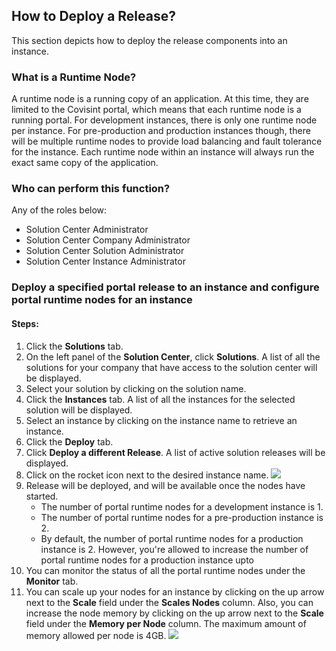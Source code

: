 ## How to Deploy a Release?
This section depicts how to deploy the release components into an instance.

### What is a Runtime Node?

A runtime node is a running copy of an application.  At this time, they are limited to the Covisint portal, which means that each runtime node is a running portal.  For development instances, there is only one runtime node per instance.  For pre-production and production instances though, there will be multiple runtime nodes to provide load balancing and fault tolerance for the instance.  Each runtime node within an instance will always run the exact same copy of the application.

### Who can perform this function?
Any of the roles below:
* Solution Center Administrator
* Solution Center Company Administrator
* Solution Center Solution Administrator
* Solution Center Instance Administrator

### Deploy a specified portal release to an instance and configure portal runtime nodes for an instance
#### Steps:
1. Click the **Solutions** tab.
2. On the left panel of the **Solution Center**, click **Solutions**. A list of all the solutions for your company that have access to the solution center will be displayed.
2. Select your solution by clicking on the solution name.
3. Click the **Instances** tab. A list of all the instances for the selected solution will be displayed.
4. Select an instance by clicking on the instance name to retrieve an instance.
5. Click the **Deploy** tab.
6. Click **Deploy a different Release**. A list of active solution releases will be displayed.
7. Click on the rocket icon next to the desired instance name.
![](rocket.jpg)
8. Release will be deployed, and will be available once the nodes have started.
    * The number of portal runtime nodes for a development instance is 1.
    * The number of portal runtime nodes for a pre-production instance is 2.
    * By default, the number of portal runtime nodes for a production instance is 2. However, you're allowed to increase the number of portal runtime nodes for a production instance upto
9. You can monitor the status of all the portal runtime nodes under the **Monitor** tab.
10. You can scale up your nodes for an instance by clicking on the up arrow next to the **Scale** field under the **Scales Nodes** column. Also, you can increase the node memory by clicking on the up arrow next to the **Scale** field under the **Memory per Node** column. The maximum amount of memory allowed per node is 4GB.
![](monitor_node.jpg)
